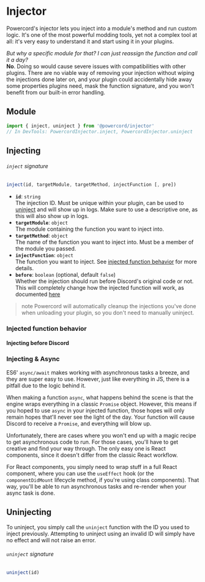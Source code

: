 <!--
  Copyright (c) 2020 aetheryx & Bowser65
  This work is licensed under a Creative Commons Attribution-NoDerivatives 4.0 International License.
  https://creativecommons.org/licenses/by-nd/4.0
-->

# Injector
Powercord's injector lets you inject into a module's method and run custom logic. It's one of the most powerful modding
tools, yet not a complex tool at all: it's very easy to understand it and start using it in your plugins.

*But why a specific module for that? I can just reassign the function and call it a day?*<br>
**No**. Doing so would cause severe issues with compatibilities with other plugins. There are no viable way of removing
your injection without wiping the injections done later on, and your plugin could accidentally hide away some properties
plugins need, mask the function signature, and you won't benefit from our built-in error handling.

## Module
```js
import { inject, uninject } from '@powercord/injector'
// In DevTools: PowercordInjector.inject, PowercordInjector.uninject
```

## Injecting
###### `inject` signature
```js
inject(id, targetModule, targetMethod, injectFunction [, pre])
```

 - **`id`**: `string`<br>
   The injection ID. Must be unique within your plugin, can be used to [uninject](#uninject) and will show up in logs.
   Make sure to use a descriptive one, as this will also show up in logs.
 - **`targetModule`**: `object`<br>
   The module containing the function you want to inject into.
 - **`targetMethod`**: `object`<br>
   The name of the function you want to inject into. Must be a member of the module you passed.
 - **`injectFunction`**: `object`<br>
   The function you want to inject. See [injected function behavior](#injected-function-behavior) for more details.
 - **`before`**: `boolean` (optional, default `false`)<br>
   Whether the injection should run before Discord's original code or not. This will completely change how the
   injected function will work, as documented [here](#injecting-before-discord)

>note
> Powercord will automatically cleanup the injections you've done when unloading your plugin, so you don't need to
> manually uninject.

### Injected function behavior
<!-- todo: write stuff -->

#### Injecting before Discord
<!-- todo: write stuff -->
<!-- change args, abort execution & return -->

### Injecting & Async
ES6' `async/await` makes working with asynchronous tasks a breeze, and they are super easy to use. However, just like
everything in JS, there is a pitfall due to the logic behind it.

When making a function `async`, what happens behind the scene is that the engine wraps everything in a classic `Promise`
object. However, this means if you hoped to use `async` in your injected function, those hopes will only remain hopes
that'll never see the light of the day. Your function will cause Discord to receive a `Promise`, and everything will
blow up.

Unfortunately, there are cases where you won't end up with a magic recipe to get asynchronous code to run. For those
cases, you'll have to get creative and find your way through. The only easy one is React components, since it doesn't
differ from the classic React workflow.

For React components, you simply need to wrap stuff in a full React component, where you can use the `useEffect` hook
(or the `componentDidMount` lifecycle method, if you're using class components). That way, you'll be able to run
asynchronous tasks and re-render when your async task is done.

## Uninjecting
To uninject, you simply call the `uninject` function with the ID you used to inject previously. Attempting to uninject
using an invalid ID will simply have no effect and will not raise an error.

###### `uninject` signature
```js
uninject(id)
```
